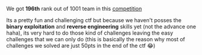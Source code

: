 We got **196th** rank out of 1001 team in this [competition](https://ctftime.org/event/929)

Its a pretty fun and challenging ctf but because we haven't posses the **binary exploitation** and **reverse engineering** skills yet (not the advance one haha), its very hard to do those kind of challenges leaving the easy challenges that we can only do (this is basically the reason why most of challenges we solved are just 50pts in the end of the ctf 😂)